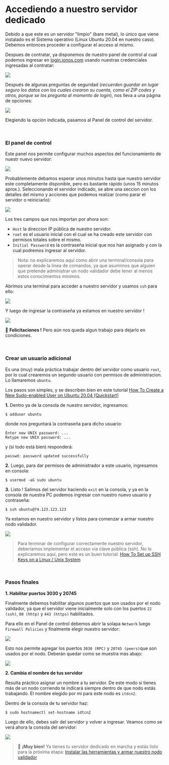 
# Accediendo a nuestro servidor dedicado

Debido a que este es un servidor "limpio" (bare metal), lo único que viene instalado es el Sistema operativo (Linux Ubuntu 20.04 en nuestro caso). Debemos entonces proceder a configurar el acceso al mismo.

Despues de contratar, ya disponemos de nuestro panel de control al cual podemos ingresar en [login.ionos.com](https://login.ionos.com/) usando nuestras credenciales ingresadas al contratar:

![](images/Screenshot%20of%20Login%20-%20IONOS.jpg)

Después de algunas preguntas de seguridad (_recuerden guardar en lugar seguro los datos con los cuales crearon su cuenta, como el ZIP codes y otros, porque se los pregunta al momento de login_), nos lleva a una página de opciones:

![](images/ScreenshotofIONOSoptions.jpg)

Elegiendo la opción indicada, pasamos al Panel de control del servidor.

<br/>

### El panel de control ###

Este panel nos permite configurar muchos aspectos del funcionamiento de nuestr nuevo servidor:

![](images/Screenshot%20of%20Cloud%20Panel.jpg)

Probablemente debamos esperar unos minutos hasta que nuestro servidor este completamente disponible, pero es bastante rápido (unos 15 minutos aprox.). Seleccionando el servidor indicado, se abre una seccion con los detalles del mismo y acciones que podemos realizar (como parar el servidor o reiniciarlo):

![](images/Screenshot%20of%20Cloud%20Panel-2.jpg)

Los tres campos que nos importan por ahora son:

- `Host` la direccion IP pública de nuestro servidor.
- `root` es el usuario inicial con el cual se ha creado este servidor con permisos totales sobre el mismo.
- `Initial Password` es la contraseña inicial que nos han asignado y con la cual podremos ingresar al servidor.

> Nota: no explicaremos aquí como abrir una terminal/consola para operar desde la linea de comandos, ya que asumimos que alguien que pretende administrar un nodo validador debe tener al menos estos conocimientos mínimos. 

Abrimos una terminal para acceder a nuestro servidor y usamos `ssh` para ello:

![](images/Captura%20de%20pantalla%20de%202022-08-01%2023-05-28.png)
 
Y luego de ingresar la contraseña ya estamos en nuestro servidor !

![](images/Captura%20de%20pantalla%20de%202022-08-01%2023-08-00.png)

:clap: **Felicitaciones !** Pero aún nos queda algun trabajo para dejarlo en condiciones.

<br/>

### Crear un usuario adicional ###

Es una (muy) mala práctica trabajar dentro del servidor como usuario `root`, por lo cual crearemos un segundo usuario con permisos de administracion. Lo llamaremos `ubuntu`. 

Los pasos son simples, y se describen bien en este tutorial [How To Create a New Sudo-enabled User on Ubuntu 20.04 [Quickstart]](https://www.digitalocean.com/community/tutorials/how-to-create-a-new-sudo-enabled-user-on-ubuntu-20-04-quickstart)

**1.** Dentro ya de la consola de nuestro servidor, ingresamos:
  ~~~
  $ adduser ubuntu
  ~~~
  donde nos preguntará la contraseña para dicho usuario:
  ~~~
  Enter new UNIX password: ...
  Retype new UNIX password: ...
  ~~~
  y (si todo está bien) responderá:
  ~~~
  passwd: password updated successfully
  ~~~

**2.** Luego, para dar permisos de administrador a este usuario, ingresamos en consola:
~~~
$ usermod -aG sudo ubuntu
~~~

**3.** Listo ! Salimos del servidor haciendo `exit` en la consola, y ya en la consola de nuestra PC podemos ingresar con nuestro nuevo usuario y contraseña:
~~~~
$ ssh ubuntu@74.123.123.123
~~~~

Ya estamos en nuestro servidor y listos para comenzar a armar nuestro nodo validador.

![](images/Captura%20de%20pantalla%20de%202022-08-01%2023-22-57.png)

> Para terminar de configurar correctamente nuestro servidor, deberíamos implementar el acceso via clave pública (ssh). No lo explicaremos aquí, pero este es un buen tutorial: [How To Set up SSH Keys on a Linux / Unix System](https://www.cyberciti.biz/faq/how-to-set-up-ssh-keys-on-linux-unix/)

<br/>

### Pasos finales ###

**1. Habilitar puertos 3030 y 20745**

Finalmente debemos habilitar algunos puertos que son usados por el nodo validador, ya que el servidor viene inicialmente solo con los puertos `22 (ssh)`, `80 (hhtp)` y `443 (https)` habilitados.

Para ello en el Panel de control debemos abrir la solapa `Network` luego `Firewall Policies` y finalmente elegir nuestro servidor:

![](images/Screenshot%20of%20Cloud%20Panel-firewall.jpg)

Esto nos permite agregar los puertos `3030 (RPC)` y `20745 (peers)`que son usados por el nodo. Deberán quedar como se muestra más abajo:

![](images/Screenshot%20of%20Cloud%20Panel-ports.jpg)

**2. Cambia el nombre de tus servidor**

Resulta práctico asignar un nombre a tu servidor. De este modo si tienes más de un nodo corriendo te indicará siempre dentro de que nodo estás trabajando. El nombre elegido por mi para este nodo es `itdcn2`. 

Dentro de la consola de tu servidor haz:
~~~
$ sudo hostnamectl set-hostname idtcn2
~~~

Luego de ello, debes salir del servidor y volver a ingresar. Veamos como se verá ahora la consola del servidor:

![](images/Selecci%C3%B3n_001.png)

> :clap: **¡Muy bien!** Ya tienes tu servidor dedicado en marcha y estás listo para la próxima etapa: [Instalar las herramientas y armar nuestro nodo validador](./03-Instalar-herramientas-y-nodo.md)
